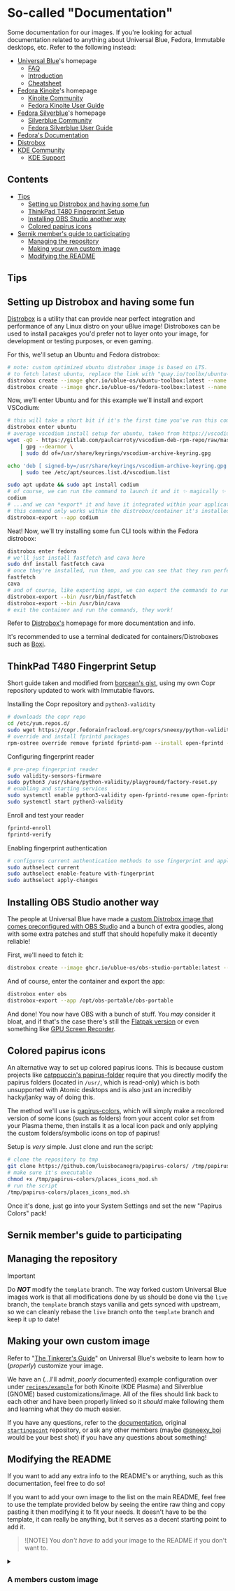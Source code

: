 # So-called "Documentation"

Some documentation for our images. If you're looking for actual documentation related to anything about Universal Blue, Fedora, Immutable desktops, etc. Refer to the following instead:

- [Universal Blue](https://universal-blue.org/)'s homepage
    - [FAQ](https://universal-blue.org/faq/)
    - [Introduction](https://universal-blue.org/introduction/)
    - [Cheatsheet](https://universal-blue.org/cheatsheet/just/)
- [Fedora Kinoite](https://fedoraproject.org/kinoite/)'s homepage
    - [Kinoite Community](https://fedoraproject.org/kinoite/community/)
    - [Fedora Kinoite User Guide](https://docs.fedoraproject.org/en-US/fedora-kinoite/)
- [Fedora Silverblue](https://fedoraproject.org/silverblue/)'s homepage
    - [Silverblue Community](https://fedoraproject.org/silverblue/community/)
    - [Fedora Silverblue User Guide](https://docs.fedoraproject.org/en-US/fedora-silverblue/)
- [Fedora's Documentation](https://docs.fedoraproject.org/en-US/)
- [Distrobox](https://distrobox.it/)
- [KDE Community](https://kde.org/)
    - [KDE Support](https://kde.org/support/)

## Contents

- [Tips](#tips)
    - [Setting up Distrobox and having some fun](#setting-up-distrobox-and-having-some-fun)
    - [ThinkPad T480 Fingerprint Setup](#thinkpad-t480-fingerprint-setup)
    - [Installing OBS Studio another way](#installing-obs-studio-another-way)
    - [Colored papirus icons](#colored-papirus-icons)
- [Sernik member's guide to participating](#sernik-members-guide-to-participating)
    - [Managing the repository](#managing-the-repository)
    - [Making your own custom image](#making-your-own-custom-image)
    - [Modifying the README](#modifying-the-readme)


## Tips

## Setting up Distrobox and having some fun

[Distrobox](https://distrobox.it/) is a utility that can provide near perfect integration and performance of any Linux distro on your uBlue image! Distroboxes can be used to install pacakges you'd prefer not to layer onto your image, for development or testing purposes, or even gaming.

For this, we'll setup an Ubuntu and Fedora distrobox:
```bash
# note: custom optimized ubuntu distrobox image is based on LTS.
# to fetch latest ubuntu, replace the link with "quay.io/toolbx/ubuntu-toolbox:latest"
distrobox create --image ghcr.io/ublue-os/ubuntu-toolbox:latest --name ubuntu --pull
distrobox create --image ghcr.io/ublue-os/fedora-toolbox:latest --name fedora --pull
```

Now, we'll enter Ubuntu and for this example we'll install and export VSCodium:
```bash
# this will take a short bit if it's the first time you've run this command
distrobox enter ubuntu
# average vscodium install setup for ubuntu, taken from https://vscodium.com/
wget -qO - https://gitlab.com/paulcarroty/vscodium-deb-rpm-repo/raw/master/pub.gpg \
    | gpg --dearmor \
    | sudo dd of=/usr/share/keyrings/vscodium-archive-keyring.gpg

echo 'deb [ signed-by=/usr/share/keyrings/vscodium-archive-keyring.gpg ] https://download.vscodium.com/debs vscodium main' \
    | sudo tee /etc/apt/sources.list.d/vscodium.list

sudo apt update && sudo apt install codium
# of course, we can run the command to launch it and it ✨ magically ✨ integrates with your desktop
codium
# ...and we can *export* it and have it integrated within your application launcher for ease of access!
# this command only works within the distrobox/container it's installed in
distrobox-export --app codium
```

Neat! Now, we'll try installing some fun CLI tools within the Fedora distrobox:
```bash
distrobox enter fedora
# we'll just install fastfetch and cava here
sudo dnf install fastfetch cava
# once they're installed, run them, and you can see that they run perfectly fine!
fastfetch
cava
# and of course, like exporting apps, we can export the commands to run on our host!
distrobox-export --bin /usr/bin/fastfetch
distrobox-export --bin /usr/bin/cava
# exit the container and run the commands, they work!
```

Refer to [Distrobox's](https://distrobox.it/) homepage for more documentation and info.

It's recommended to use a terminal dedicated for containers/Distroboxes such as [Boxi](https://boxi.dev/).

## ThinkPad T480 Fingerprint Setup

Short guide taken and modified from [borcean's gist](https://gist.github.com/borcean/f32c47f6cc52cee33dfc2265ce63f777), using my own Copr repository updated to work with Immutable flavors.

Installing the Copr repository and `python3-validity`
```bash
# downloads the copr repo
cd /etc/yum.repos.d/
sudo wget https://copr.fedorainfracloud.org/coprs/sneexy/python-validity/repo/fedora-$(rpm -E %fedora)/sneexy-python-validity-fedora-$(rpm -E %fedora).repo
# override and install fprintd packages
rpm-ostree override remove fprintd fprintd-pam --install open-fprintd --install fprintd-clients --install fprintd-clients-pam --install python3-validity
```

Configuring fingerprint reader
```bash
# pre-prep fingerprint reader
sudo validity-sensors-firmware
sudo python3 /usr/share/python-validity/playground/factory-reset.py
# enabling and starting services
sudo systemctl enable python3-validity open-fprintd-resume open-fprintd-suspend
sudo systemctl start python3-validity
```

Enroll and test your reader
```bash
fprintd-enroll
fprintd-verify
```

Enabling fingerprint authentication
```bash
# configures current authentication methods to use fingerprint and apply
sudo authselect current
sudo authselect enable-feature with-fingerprint
sudo authselect apply-changes
```

## Installing OBS Studio another way

The people at Universal Blue have made a [custom Distrobox image that comes preconfigured with OBS Studio](https://github.com/ublue-os/obs-studio-portable) and a bunch of extra goodies, along with some extra patches and stuff that should hopefully make it decently reliable!

First, we'll need to fetch it:
```bash
distrobox create --image ghcr.io/ublue-os/obs-studio-portable:latest --name obs --pull
```

And of course, enter the container and export the app:
```bash
distrobox enter obs
distrobox-export --app /opt/obs-portable/obs-portable
```

And done! You now have OBS with a bunch of stuff. You *may* consider it bloat, and if that's the case there's still the [Flatpak version](https://flathub.org/apps/com.obsproject.Studio) or even something like [GPU Screen Recorder](https://flathub.org/apps/com.dec05eba.gpu_screen_recorder).

## Colored papirus icons

An alternative way to set up colored papirus icons. This is because custom projects like [catppuccin's papirus-folder](https://github.com/catppuccin/papirus-folders) require that you directly modify the papirus folders (located in `/usr/`, which is read-only) which is both unsupported with Atomic desktops and is also just an incredibly hacky/janky way of doing this.

The method we'll use is [papirus-colors](https://github.com/luisbocanegra/papirus-colors/), which will simply make a recolored version of some icons (such as folders) from your accent color set from your Plasma theme, then installs it as a local icon pack and only applying the custom folders/symbolic icons on top of papirus!

Setup is *very* simple. Just clone and run the script:
```bash
# clone the repository to tmp
git clone https://github.com/luisbocanegra/papirus-colors/ /tmp/papirus-colors
# make sure it's executable
chmod +x /tmp/papirus-colors/places_icons_mod.sh
# run the script
/tmp/papirus-colors/places_icons_mod.sh
```

Once it's done, just go into your System Settings and set the new "Papirus Colors" pack!

## Sernik member's guide to participating

## Managing the repository

> [!IMPORTANT]
> Do <b><i>NOT</i></b> modify the `template` branch. The way forked custom Universal Blue images work is that all modifications done by us should be done via the `live` branch, the `template` branch stays vanilla and gets synced with upstream, so we can cleanly rebase the `live` branch onto the `template` branch and keep it up to date!

## Making your own custom image

Refer to "[The Tinkerer's Guide](https://universal-blue.org/tinker/make-your-own/)" on Universal Blue's website to learn how to (<i>properly</i>) customize your image.

We have an (...I'll admit, *poorly* documented) example configuration over under [`recipes/example`](https://github.com/sernik-tech/member-images/tree/live/config/recipes/example) for both Kinoite (KDE Plasma) and Silverblue (GNOME) based customizations/image. All of the files should link back to each other and have been properly linked so it *should* make following them and learning what they do much easier.

If you have any questions, refer to the [documentation](https://universal-blue.org/tinker/modification/), original [`startingpoint`](https://github.com/ublue-os/startingpoint) repository, or ask any other members (maybe [@sneexy_boi](https://github.com/sneexy_boi) would be your best shot) if you have any questions about something!

## Modifying the README

If you want to add any extra info to the README's or anything, such as this documentation, feel free to do so!

If you want to add your own image to the list on the main README, feel free to use the template provided below by seeing the entire raw thing and copy pasting it then modifying it to fit your needs. It doesn't have to be the template, it can really be anything, but it serves as a decent starting point to add it.

> ![NOTE]
> You <i>don't have to</i> add your image to the README if you don't want to.

<details>
<summary>

### A members custom image

</summary>

This is a brief introduction about the image. Something about what it does or what it's for. Or not. Anything can be here to be honest.

What this totally real image includes:

- Very generic/Highly customized Silverblue/Kinoite/Whatever install
- A customized [yafti](https://github.com/ublue-os/yafti) installer
  - More options of applications to install post-install, all as Flatpaks
- Some [modern unix](https://github.com/ibraheemdev/modern-unix) utilities
- Some [akmods](https://github.com/ublue-os/akmods)
  - [v4l2loopback](https://github.com/umlaeute/v4l2loopback)
  - [winesync](https://repo.or.cz/linux/zf.git/shortlog/refs/heads/winesync4)
  - [xone](https://github.com/BoukeHaarsma23/xonedo/)
  - [xpadneo](https://github.com/atar-axis/xpadneo)
- Changes from Arch Linux
  - Free Windows activator
- **Personal changes**
  - Paid CatGPT API Key included
  - Expired cheese

<details>
<summary>

## Installation for dummy

<!--- You don't have to, but we'd prefer if you included the name of your image in the "Installation" header *just* so it's easier to tell a difference between which section is which. --->

</summary>

<!---
REMEMBER to change these commands below so they redirect to your image!
Example: [...]ghcr.io/sernik-tech/NAME_OF_YOUR_IMAGE_HERE[...]
--->

To rebase an existing Silverblue/Kinoite installation to the latest build:

- First rebase to the unsigned image, to get the proper signing keys and policies installed:
  ```
  rpm-ostree rebase ostree-unverified-registry:ghcr.io/sernik-tech/dummy:latest
  ```
- Reboot to complete the rebase:
  ```
  systemctl reboot
  ```
- Then rebase to the signed image, like so:
  ```
  rpm-ostree rebase ostree-image-signed:docker://ghcr.io/sernik-tech/dummy:latest
  ```
- Reboot again to complete the installation
  ```
  systemctl reboot
  ```

This repository builds date tags as well, so if you want to rebase to a particular day's build:

```
rpm-ostree rebase ostree-image-signed:docker://ghcr.io/sernik-tech/dummy:20230403
```

The `latest` tag will automatically point to the latest build. That build will still always use the Fedora version specified in `recipe.yml`, so you won't get accidentally updated to the next major version.

</details>

</details>
